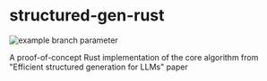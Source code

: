 # structured-gen-rust
![example branch parameter](https://github.com/f-forcher/structured-gen-rust/actions/workflows/rust.yml/badge.svg)

A proof-of-concept Rust implementation of the core algorithm from "Efficient structured generation for LLMs"  paper
